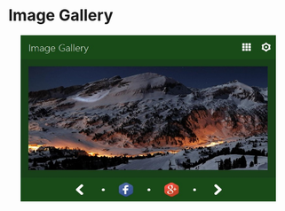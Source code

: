 # Image Gallery

<p align="center">
  <img width="460" height="300" src="https://github.com/gorkemozturk/imagegallery/blob/0666cb118793c660bf2272669a8d3807644d7704/screenshot.jpg">
</p>
